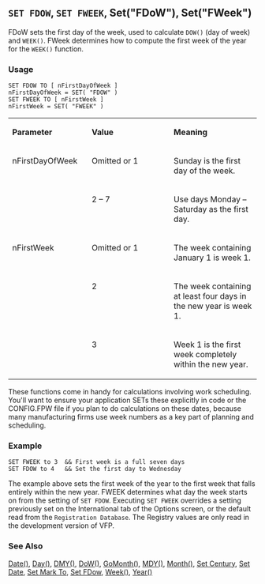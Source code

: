 ## `SET FDOW`, `SET FWEEK`, Set("FDoW"), Set("FWeek")

FDoW sets the first day of the week, used to calculate `DOW()` (day of week) and `WEEK()`. FWeek determines how to compute the first week of the year for the `WEEK()` function.

### Usage

```foxpro
SET FDOW TO [ nFirstDayOfWeek ]
nFirstDayOfWeek = SET( "FDOW" )
SET FWEEK TO [ nFirstWeek ]
nFirstWeek = SET( "FWEEK" )
```
<table>
<tr>
  <td width="32%" valign="top">
  <p><b>Parameter</b></p>
  </td>
  <td width="23%" valign="top">
  <p><b>Value</b></p>
  </td>
  <td width="45%" valign="top">
  <p><b>Meaning</b></p>
  </td>
 </tr>
<tr>
  <td width="32%" rowspan="2" valign="top">
  <p>nFirstDayOfWeek</p>
  </td>
  <td width="23%" valign="top">
  <p>Omitted or 1</p>
  </td>
  <td width="45%" valign="top">
  <p>Sunday is the first day of the week.</p>
  </td>
 </tr>
<tr>
  <td width="33%" valign="top">
  <p>2 &ndash; 7</p>
  </td>
  <td width="67%" valign="top">
  <p>Use days Monday &ndash; Saturday as the first day.</p>
  </td>
 </tr>
<tr>
  <td width="32%" rowspan="3" valign="top">
  <p>nFirstWeek</p>
  </td>
  <td width="23%" valign="top">
  <p>Omitted or 1</p>
  </td>
  <td width="45%" valign="top">
  <p> The week containing January 1 is week 1.</p>
  </td>
 </tr>
<tr>
  <td width="33%" valign="top">
  <p>2</p>
  </td>
  <td width="67%" valign="top">
  <p>The week containing at least four days in the new year is week 1.</p>
  </td>
 </tr>
<tr>
  <td width="33%" valign="top">
  <p>3</p>
  </td>
  <td width="67%" valign="top">
  <p>Week 1 is the first week completely within the new year.</p>
  </td>
 </tr>
</table>

These functions come in handy for calculations involving work scheduling. You'll want to ensure your application SETs these explicitly in code or the CONFIG.FPW file if you plan to do calculations on these dates, because many manufacturing firms use week numbers as a key part of planning and scheduling.

### Example

```foxpro
SET FWEEK to 3  && First week is a full seven days
SET FDOW to 4   && Set the first day to Wednesday
```

The example above sets the first week of the year to the first week that falls entirely within the new year. FWEEK determines what day the week starts on from the setting of `SET FDOW`. Executing `SET FWEEK` overrides a setting previously set on the International tab of the Options screen, or the default read from the `Registration Database`. The Registry values are only read in the development version of VFP.

### See Also

[Date()](s4g031.md), [Day()](s4g030.md), [DMY()](s4g032.md), [DoW()](s4g288.md), [GoMonth()](s4g033.md), [MDY()](s4g032.md), [Month()](s4g030.md), [Set Century](s4g035.md), [Set Date](s4g035.md), [Set Mark To](s4g035.md), [Set FDow](s4g295.md), [Week()](s4g288.md), [Year()](s4g030.md)